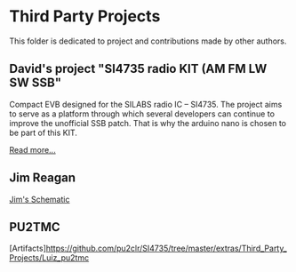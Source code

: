 # Third Party Projects

This folder is dedicated to project and contributions made by other authors.


## David's project "SI4735 radio KIT (AM FM LW SW SSB"
Compact EVB designed for the SILABS radio IC – SI4735.
The project aims to serve as a platform through which several developers can continue to improve the unofficial SSB patch. That is why the arduino nano is chosen to be part of this KIT.

[Read more...](https://davidmartinsengineering.wordpress.com/si4735-radio-kit/)


## Jim Reagan

[Jim's Schematic](https://github.com/pu2clr/SI4735/tree/master/extras/Third_Party_Projects/Jim%20Reagan)


## PU2TMC

[Artifacts]https://github.com/pu2clr/SI4735/tree/master/extras/Third_Party_Projects/Luiz_pu2tmc



